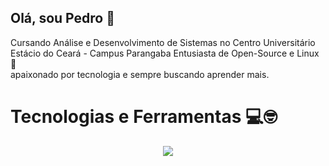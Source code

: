 ## Olá, sou Pedro 👋
Cursando Análise e Desenvolvimento de Sistemas no Centro Universitário Estácio do Ceará - Campus Parangaba 
Entusiasta de Open-Source e Linux 🐧 \
apaixonado por tecnologia e sempre buscando aprender mais.
# Tecnologias e Ferramentas 💻🤓

<p align="center">
  <a href="https://skillicons.dev">
    <img src="https://skillicons.dev/icons?i=linux,debian,bash,python,flask,selenium,mysql,postgres,aws,git,docker,ansible" />
  </a>
</p>
